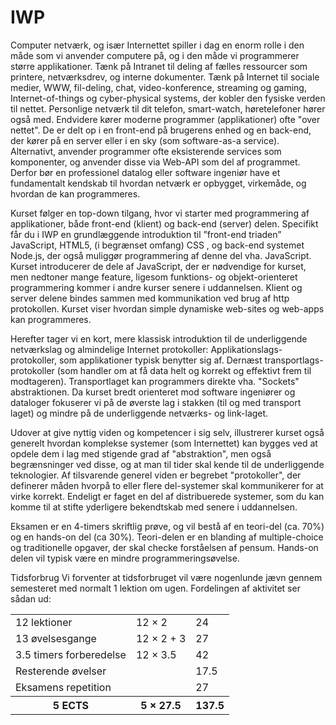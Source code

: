 # IWP

Computer netværk, og især Internettet spiller i dag en enorm rolle i den måde som vi anvender computere på, og i den måde vi programmerer større applikationer. Tænk på Intranet til deling af fælles ressourcer som printere, netværksdrev, og interne dokumenter. Tænk på Internet til sociale medier, WWW, fil-deling, chat, video-konference, streaming og gaming, Internet-of-things og cyber-physical systems, der kobler den fysiske verden til nettet. Personlige netværk til dit telefon, smart-watch, høretelefoner hører også med. Endvidere kører moderne programmer (applikationer) ofte "over nettet". De er delt op i en front-end på brugerens enhed og en back-end, der kører på en server eller i en sky (som software-as-a service).  Alternativt, anvender programmer ofte eksisterende services som komponenter, og anvender disse via Web-API som del af programmet.  Derfor bør en professionel datalog eller software ingeniør have et fundamentalt kendskab til hvordan netværk er opbygget, virkemåde, og hvordan de kan programmeres. 

Kurset følger en top-down tilgang, hvor vi starter med programmering af applikationer, både front-end (klient) og back-end (server) delen. Specifikt får du i IWP en grundlæggende introduktion til ”front-end triaden” JavaScript, HTML5, (i begrænset omfang) CSS , og back-end systemet Node.js, der også muliggør programmering af denne del vha. JavaScript. Kurset introducerer de dele af JavaScript, der er nødvendige for kurset, men nedtoner mange feature, ligesom funktions- og objekt-orienteret programmering kommer i andre kurser senere i uddannelsen. Klient og server delene bindes sammen med kommunikation ved brug af http protokollen. Kurset viser hvordan simple dynamiske web-sites og web-apps kan programmeres.  

Herefter tager vi en kort, mere klassisk introduktion til de underliggende netværkslag og almindelige Internet protokoller: Applikationslags-protokoller, som applikationer typisk benytter sig af. Dernæst transportlags-protokoller (som handler om at få data helt og korrekt og effektivt frem til modtageren).  Transportlaget kan programmers direkte vha. "Sockets" abstraktionen.  Da kurset bredt orienteret mod software ingeniører og dataloger fokuserer vi på de øverste lag i stakken (til og med transport laget) og mindre på de underliggende netværks- og link-laget.

Udover at give nyttig viden og kompetencer i sig selv, illustrerer kurset også generelt hvordan komplekse systemer (som Internettet) kan bygges ved at opdele dem i lag med stigende grad af "abstraktion", men også begrænsninger ved disse, og at man til tider skal kende til de underliggende teknologier. Af tilsvarende generel viden er begrebet "protokoller", der definerer måden hvorpå to eller flere del-systemer skal kommunikerer for at virke korrekt.  Endeligt er faget en del af distribuerede systemer, som du kan komme til at stifte yderligere bekendtskab med senere i uddannelsen. 

Eksamen er en 4-timers skriftlig prøve, og vil bestå af en teori-del (ca. 70%) og en hands-on del (ca 30%). Teori-delen er en blanding af multiple-choice og traditionelle opgaver, der skal checke forståelsen af pensum. Hands-on delen vil typisk være en mindre programmeringsøvelse.

 

Tidsforbrug Vi forventer at tidsforbruget vil være nogenlunde jævn gennem semesteret med normalt 1 lektion om ugen. Fordelingen af aktivitet ser sådan ud:

<table>
<tr>
  <td>12 lektioner</td><td>12 × 2</td><td>24</td>
</tr>
<tr>
  <td>13 øvelsesgange</td><td>12 × 2 + 3</td><td>27</td>
</tr>
<tr>
  <td>3.5 timers forberedelse</td><td>12 × 3.5</td><td>42</td>
</tr>
<tr>
  <td>Resterende øvelser</td><td></td><td>17.5</td>
</tr>
<tr>
  <td>Eksamens repetition</td><td></td><td>27</td>
</tr>
<tr>
  <th>5 ECTS</th><th>5 × 27.5</th><th>137.5</th>
</tr>
</table>